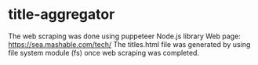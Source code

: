 # title-aggregator

The web scraping was done using puppeteer Node.js library
Web page: https://sea.mashable.com/tech/
The titles.html file was generated by using file system module (fs) once web scraping was completed.
